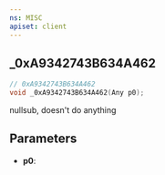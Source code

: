 ```yaml
---
ns: MISC
apiset: client
---
```

## _0xA9342743B634A462

```c
// 0xA9342743B634A462
void _0xA9342743B634A462(Any p0);
```

nullsub, doesn't do anything

## Parameters
* **p0**:



